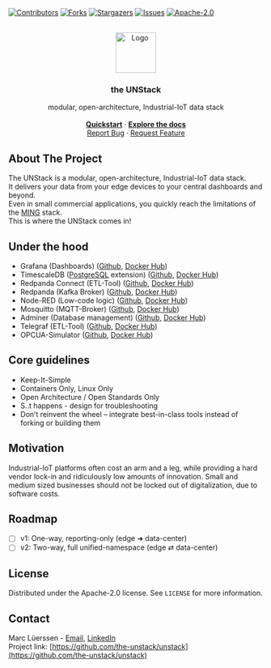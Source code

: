 <!-- PROJECT SHIELDS -->
[![Contributors][contributors-shield]][contributors-url]
[![Forks][forks-shield]][forks-url]
[![Stargazers][stars-shield]][stars-url]
[![Issues][issues-shield]][issues-url]
[![Apache-2.0][license-shield]][license-url]

<!-- PROJECT LOGO & Header -->
<br />
<div align="center">
  <a href="https://github.com/the-unstack/unstack">
    <img src="images/logo.png" alt="Logo" width="80" height="80">
  </a>

  <h3 align="center">the UNStack</h3>

  <p align="center">
    modular, open-architecture, Industrial-IoT data stack
    <br />
    <br />
    <a href="https://github.com/the-unstack/unstack/quickstart"><strong>Quickstart</strong></a>
    &middot;
    <a href="https://github.com/the-unstack/unstack-docs"><strong>Explore the docs</strong></a>
    <br />
    <a href="https://github.com/the-unstack/unstack/issues/new?labels=bug&template=bug-report---.md">Report Bug</a>
    &middot;
    <a href="https://github.com/the-unstack/unstack/issues/new?labels=enhancement&template=feature-request---.md">Request Feature</a>
  </p>
</div>

## About The Project
The UNStack is a modular, open-architecture, Industrial-IoT data stack.<br>
It delivers your data from your edge devices to your central dashboards and beyond.<br>
Even in small commercial applications, you quickly reach the limitations of the [MING][ming-url] stack.<br>
This is where the UNStack comes in!

## Under the hood
- Grafana (Dashboards) ([Github][grafana-url-github], [Docker Hub][grafana-url-dockerhub])
- TimescaleDB ([PostgreSQL][postgres-url] extension) ([Github][timescale-url-github], [Docker Hub][timescale-url-dockerhub])
- Redpanda Connect (ETL-Tool) ([Github][connect-url-github], [Docker Hub][connect-url-dockerhub])
- Redpanda (Kafka Broker) ([Github][redpanda-url-github], [Docker Hub][redpanda-url-dockerhub])
- Node-RED (Low-code logic) ([Github][nodered-url-github], [Docker Hub][nodered-url-dockerhub])
- Mosquitto (MQTT-Broker) ([Github][mosquitto-url-github], [Docker Hub][mosquitto-url-dockerhub])
- Adminer (Database management) ([Github][adminer-url-github], [Docker Hub][adminer-url-dockerhub])
- Telegraf (ETL-Tool) ([Github][telegraf-url-github], [Docker Hub][telegraf-url-dockerhub])
- OPCUA-Simulator ([Github][opcsim-url-github], [Docker Hub][opcsim-url-dockerhub])

## Core guidelines
- Keep-It-Simple
- Containers Only, Linux Only
- Open Architecture / Open Standards Only
- S..t happens - design for troubleshooting
- Don’t reinvent the wheel – integrate best-in-class tools instead of forking or building them

## Motivation
Industrial-IoT platforms often cost an arm and a leg, while providing a hard vendor lock-in and ridiculously low amounts of innovation. Small and medium sized businesses should not be locked out of digitalization, due to software costs. 

## Roadmap
- [ ] v1: One-way, reporting-only (edge ➜ data-center)
- [ ] v2: Two-way, full unified-namespace (edge ⇄ data-center)

## License
Distributed under the Apache-2.0 license. See `LICENSE` for more information.

## Contact
Marc Lüerssen - [Email](mailto:unstack@marcluerssen.de), [LinkedIn][linkedin-url]<br>
Project link: [https://github.com/the-unstack/unstack](https://github.com/the-unstack/unstack)


<!-- MARKDOWN LINKS & IMAGES -->
[contributors-shield]: https://img.shields.io/github/contributors/the-unstack/unstack.svg?style=for-the-badge
[contributors-url]: https://github.com/the-unstack/unstack/graphs/contributors
[forks-shield]: https://img.shields.io/github/forks/the-unstack/unstack.svg?style=for-the-badge
[forks-url]: https://github.com/the-unstack/unstack/network/members
[stars-shield]: https://img.shields.io/github/stars/the-unstack/unstack.svg?style=for-the-badge
[stars-url]: https://github.com/the-unstack/unstack/stargazers
[issues-shield]: https://img.shields.io/github/issues/the-unstack/unstack.svg?style=for-the-badge
[issues-url]: https://github.com/the-unstack/unstack/issues
[license-shield]: https://img.shields.io/github/license/the-unstack/unstack.svg?style=for-the-badge
[license-url]: https://github.com/the-unstack/unstack/blob/master/LICENSE

[ming-url]: https://flowfuse.com/blog/2023/02/ming-blog/

[grafana-url-github]: https://github.com/grafana/grafana
[grafana-url-dockerhub]: https://hub.docker.com/r/grafana/grafana
[timescale-url-github]: https://github.com/timescale/timescaledb
[timescale-url-dockerhub]: https://hub.docker.com/r/timescale/timescaledb
[postgres-url]: https://www.postgresql.org
[adminer-url-github]:  https://github.com/vrana/adminer
[adminer-url-dockerhub]: https://hub.docker.com/_/adminer
[connect-url-github]: https://github.com/redpanda-data/connect
[connect-url-dockerhub]: https://hub.docker.com/r/redpandadata/connect
[redpanda-url-github]: https://github.com/redpanda-data/redpanda
[redpanda-url-dockerhub]: https://hub.docker.com/r/redpandadata/redpanda
[nodered-url-github]: https://github.com/node-red/node-red
[nodered-url-dockerhub]: https://hub.docker.com/r/nodered/node-red
[mosquitto-url-github]: https://github.com/eclipse-mosquitto/mosquitto
[mosquitto-url-dockerhub]: https://hub.docker.com/_/eclipse-mosquitto
[telegraf-url-github]: https://github.com/influxdata/telegraf
[telegraf-url-dockerhub]: https://hub.docker.com/_/telegraf
[opcsim-url-github]: https://github.com/amine-amaach/simulators
[opcsim-url-dockerhub]: https://hub.docker.com/r/amineamaach/sensors-opcua

[linkedin-url]: https://linkedin.com/in/marcluer
